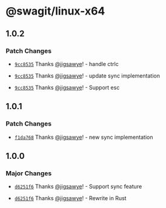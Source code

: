 # @swagit/linux-x64

## 1.0.2

### Patch Changes

- [`9cc8535`](https://github.com/jigsawye/swagit/commit/9cc8535533b57bb62c417f749dface7857ccd2db) Thanks [@jigsawye](https://github.com/jigsawye)! - handle ctrlc

- [`9cc8535`](https://github.com/jigsawye/swagit/commit/9cc8535533b57bb62c417f749dface7857ccd2db) Thanks [@jigsawye](https://github.com/jigsawye)! - update sync implementation

- [`9cc8535`](https://github.com/jigsawye/swagit/commit/9cc8535533b57bb62c417f749dface7857ccd2db) Thanks [@jigsawye](https://github.com/jigsawye)! - Support esc

## 1.0.1

### Patch Changes

- [`f1da768`](https://github.com/jigsawye/swagit/commit/f1da76825e0d8aefa92ec6b4d45904143d662bc8) Thanks [@jigsawye](https://github.com/jigsawye)! - new sync implementation

## 1.0.0

### Major Changes

- [`d6251f6`](https://github.com/jigsawye/swagit/commit/d6251f6c132419d797b7add2ade3d6420f480f42) Thanks [@jigsawye](https://github.com/jigsawye)! - Support sync feature

- [`d6251f6`](https://github.com/jigsawye/swagit/commit/d6251f6c132419d797b7add2ade3d6420f480f42) Thanks [@jigsawye](https://github.com/jigsawye)! - Rewrite in Rust
